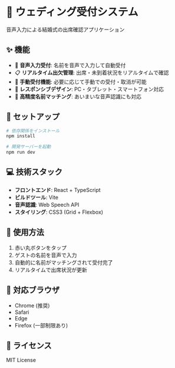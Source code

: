 # 🎉 ウェディング受付システム

音声入力による結婚式の出席確認アプリケーション

## ✨ 機能

- 🎤 **音声入力受付**: 名前を音声で入力して自動受付
- 📋 **リアルタイム出欠管理**: 出席・未到着状況をリアルタイムで確認
- 🔄 **手動受付機能**: 必要に応じて手動での受付・取消が可能
- 📱 **レスポンシブデザイン**: PC・タブレット・スマートフォン対応
- 🎯 **高精度名前マッチング**: あいまいな音声認識にも対応

## 🚀 セットアップ

```bash
# 依存関係をインストール
npm install

# 開発サーバーを起動
npm run dev
```

## 💻 技術スタック

- **フロントエンド**: React + TypeScript
- **ビルドツール**: Vite
- **音声認識**: Web Speech API
- **スタイリング**: CSS3 (Grid + Flexbox)

## 🎤 使用方法

1. 赤い丸ボタンをタップ
2. ゲストの名前を音声で入力
3. 自動的に名前がマッチングされて受付完了
4. リアルタイムで出席状況が更新

## 🎯 対応ブラウザ

- Chrome (推奨)
- Safari
- Edge
- Firefox (一部制限あり)

## 📝 ライセンス

MIT License